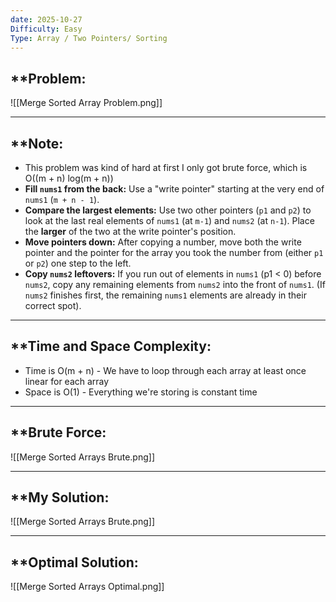 ```yaml
---
date: 2025-10-27
Difficulty: Easy
Type: Array / Two Pointers/ Sorting
---
```


## **Problem: 

![[Merge Sorted Array Problem.png]]

---
## **Note: 
- This problem was kind of hard at first I only got brute force, which is O((m + n) log(m + n))
- **Fill `nums1` from the back:** Use a "write pointer" starting at the very end of `nums1` (`m + n - 1`).
- **Compare the largest elements:** Use two other pointers (`p1` and `p2`) to look at the last real elements of `nums1` (at `m-1`) and `nums2` (at `n-1`). Place the **larger** of the two at the write pointer's position.
- **Move pointers down:** After copying a number, move both the write pointer and the pointer for the array you took the number from (either `p1` or `p2`) one step to the left.
- **Copy `nums2` leftovers:** If you run out of elements in `nums1` (p1 < 0) before `nums2`, copy any remaining elements from `nums2` into the front of `nums1`. (If `nums2` finishes first, the remaining `nums1` elements are already in their correct spot).


---

## **Time and Space Complexity: 
- Time is O(m + n) - We have to loop through each array at least once linear for each array
- Space is O(1) - Everything we're storing is constant time 

--- 

## **Brute Force: 
![[Merge Sorted Arrays Brute.png]]


---
## **My Solution: 

![[Merge Sorted Arrays Brute.png]]


---
## **Optimal Solution: 

![[Merge Sorted Arrays Optimal.png]]